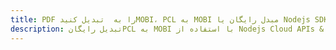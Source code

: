 ---title: PDF را به  تبدیل کنیدMOBI، PCL به MOBI مبدل رایگان یا Nodejs SDKdescription: تبدیل رایگانPCL به MOBI با استفاده از Nodejs Cloud APIs & SDK همچنین اسناد PDF را در Cloud ایجاد، ویرایش و رندر کنید.---